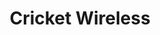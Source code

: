 ---
title: "Cricket Wireless"
url: /houston/cricket-wireless-northwest-freeway-2/
shop: mobile phone
---
